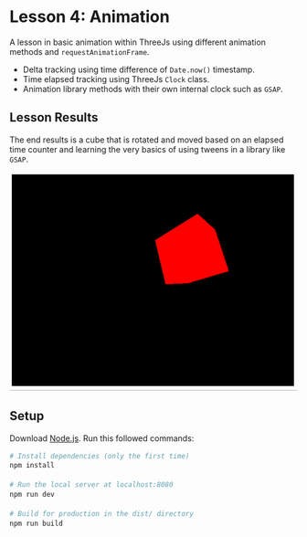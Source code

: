 # Lesson 4: Animation
A lesson in basic animation within ThreeJs using different animation methods and `requestAnimationFrame`.
- Delta tracking using time difference of `Date.now()` timestamp.
- Time elapsed tracking using ThreeJs `Clock` class.
- Animation library methods with their own internal clock such as `GSAP`.

## Lesson Results
The end results is a cube that is rotated and moved based on an elapsed time counter and learning the very basics of using tweens in a library like `GSAP`.

![A red cube rotating on its X and Y axis and its position being moved by a sin and cos function](04-animations/readme-assets/cube-rotating.gif)

## Setup
Download [Node.js](https://nodejs.org/en/download/).
Run this followed commands:

``` bash
# Install dependencies (only the first time)
npm install

# Run the local server at localhost:8080
npm run dev

# Build for production in the dist/ directory
npm run build
```
